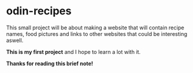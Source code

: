 # odin-recipes

This small project will be about making a website that will contain recipe names,
food pictures and links to other websites that could be interesting aswell.

**This is my first project** and I hope to learn a lot with it.

**Thanks for reading this brief note!**
